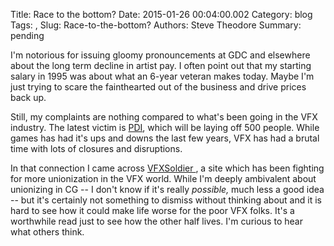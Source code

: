 Title: Race to the bottom?
Date: 2015-01-26 00:04:00.002
Category: blog
Tags: , 
Slug: Race-to-the-bottom?
Authors: Steve Theodore
Summary: pending

I'm notorious for issuing gloomy pronouncements at GDC and elsewhere about the long term decline in artist pay.  I often point out that my starting salary in 1995 was about what an 6-year veteran makes today.  Maybe I'm just trying to scare the fainthearted out of the business and drive prices back up.  
  
Still, my complaints are nothing compared to what's been going in the VFX industry.  The latest victim is [PDI](http://www.cartoonbrew.com/business/breaking-dreamworks-animation-will-shut-down-pdidreamworks-studio-over-500-jobs-will-be-eliminated-108161.html), which will be laying off 500 people.  While games has had it's ups and downs the last few years, VFX has had a brutal time with lots of closures and disruptions.   
  
In that connection I came across [VFXSoldier ](https://vfxsoldier.wordpress.com/), a site which has been fighting for more unionization in the VFX world.  While I'm deeply ambivalent about unionizing in CG -- I don't know if it's really _possible,_ much less a good idea -- but it's certainly not something to dismiss without thinking about and it is hard to see how it could make life worse for the poor VFX folks.  It's a worthwhile read just to see how the other half lives. I'm curious to hear what others think.  
  
  


